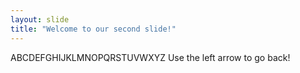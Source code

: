 ```yaml
---
layout: slide
title: "Welcome to our second slide!"
---
```

ABCDEFGHIJKLMNOPQRSTUVWXYZ
Use the left arrow to go back!
